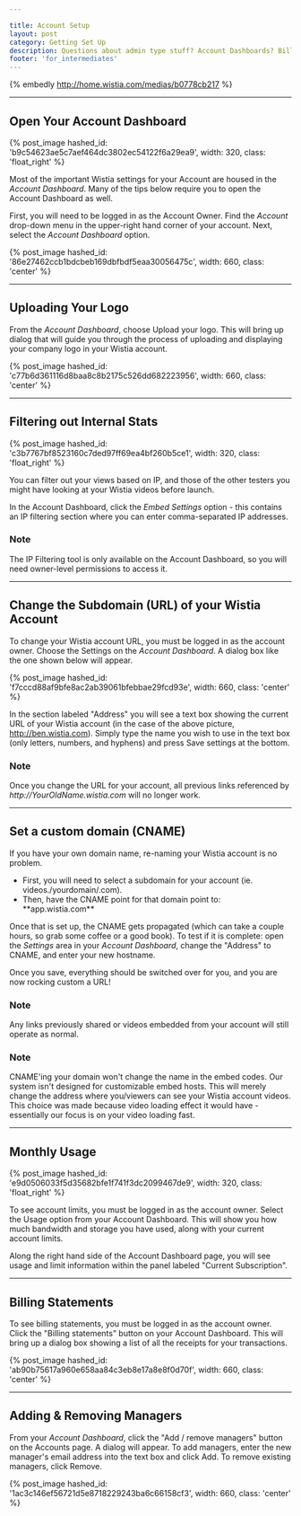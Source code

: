 ```yaml
---

title: Account Setup
layout: post
category: Getting Set Up
description: Questions about admin type stuff? Account Dashboards? Billing statements? Don't worry, we've got it all covered right here.
footer: 'for_intermediates'
---
```


{% embedly http://home.wistia.com/medias/b0778cb217 %}

---

## Open Your Account Dashboard

{% post_image hashed_id: 'b9c54623ae5c7aef464dc3802ec54122f6a29ea9', width: 320, class: 'float_right' %}

Most of the important Wistia settings for your Account are housed in the *Account Dashboard*. Many of the tips below require you to open the Account Dashboard as well.

First, you will need to be logged in as the Account Owner. Find the *Account* drop-down menu in the upper-right hand corner of your account. Next, select the *Account Dashboard* option.

{% post_image hashed_id: '86e27462ccb1bdcbeb169dbfbdf5eaa30056475c', width: 660, class: 'center' %}

---

## Uploading Your Logo
From the *Account Dashboard*, choose <span class="faux_button">Upload your logo</span>.  This will bring up dialog that will guide you through the process of uploading and displaying your company logo in your Wistia account.

{% post_image hashed_id: 'c77b6d361116d8baa8c8b2175c526dd682223956', width: 660, class: 'center' %}

---

## Filtering out Internal Stats

{% post_image hashed_id: 'c3b7767bf8523160c7ded97ff69ea4bf260b5ce1', width: 320, class: 'float_right' %}

You can filter out your views based on IP, and those of the other testers you might have looking at your Wistia videos before launch.

In the Account Dashboard, click the *Embed Settings* option - this contains an IP filtering section where you can enter comma-separated IP addresses.


<div class="note">
<h3><i class="icon-bullhorn"></i> Note</h3>
<p>The IP Filtering tool is only available on the Account Dashboard, so you will need owner-level permissions to access it.</p>
</div>


<div class="clear"></div>


---

## Change the Subdomain (URL) of your Wistia Account
To change your Wistia account URL, you must be logged in as the account owner. Choose the <span class="faux_button">Settings</span> on the *Account Dashboard*.  A dialog box like the one shown below will appear.

{% post_image hashed_id: 'f7cccd88af9bfe8ac2ab39061bfebbae29fcd93e', width: 660, class: 'center' %}

In the section labeled "Address" you will see a text box showing the current URL of your Wistia account (in the case of the above picture, http://ben.wistia.com).  Simply type the name you wish to use in the text box (only letters, numbers, and hyphens) and press <span class="faux_button">Save settings</span> at the bottom. 

<div class="note">
<h3><i class="icon-bullhorn"></i> Note</h3>
<p>Once you change the URL for your account, all previous links referenced by <em>http://YourOldName.wistia.com</em> will no longer work.</p>
</div>

---

## Set a custom domain (CNAME)
If you have your own domain name, re-naming your Wistia account is no problem.

<ul>
<li>First, you will need to select a subdomain for your account (ie. videos./yourdomain/.com).</li>
<li>Then, have the CNAME point for that domain point to: **app.wistia.com**</li>
</ul>

Once that is set up, the CNAME gets propagated (which can take a couple hours, so grab some coffee or a good book). To test if it is complete: open the *Settings* area in your *Account Dashboard*, change the "Address" to CNAME, and enter your new hostname.

Once you save, everything should be switched over for you, and you are now rocking custom a URL!

<div class="note">
<h3><i class="icon-bullhorn"></i> Note</h3>
<p>Any links previously shared or videos embedded from your account will still operate as normal.</p>
</div>

<div class="note">
<h3><i class="icon-bullhorn"></i> Note</h3>
<p>CNAME'ing your domain won't change the name in the embed codes. Our system isn't designed for customizable embed hosts.  This will merely change the address where you/viewers can see your Wistia account videos.  This choice was made because video loading effect it would have - essentially our focus is on your video loading fast.</p>
</div>

---

## Monthly Usage

{% post_image hashed_id: 'e9d0506033f5d35682bfe1f741f3dc2099467de9', width: 320, class: 'float_right' %}

To see account limits, you must be logged in as the account owner. Select the <span class="faux_button">Usage</span> option from your Account Dashboard. This will show you how much bandwidth and storage you have used, along with your current account limits.

Along the right hand side of the Account Dashboard page, you will see usage and limit information within the panel labeled "Current Subscription". 

<div class="clear"></div>


---

## Billing Statements

To see billing statements, you must be logged in as the account owner.  Click the  "Billing statements" button on your Account Dashboard.  This will bring up a dialog box showing a list of all the receipts for your transactions.

{% post_image hashed_id: 'ab90b75617a960e658aa84c3eb8e17a8e8f0d70f', width: 660, class: 'center' %}


---

## Adding & Removing Managers
From your *Account Dashboard*, click the "Add / remove managers" button on the Accounts page. A dialog will appear.  To add managers, enter the new manager's email address into the text box and click <span class="faux_button">Add</span>.  To remove existing managers, click <span class="faux_button">Remove</span>. 

{% post_image hashed_id: '1ac3c146ef56721d5e8718229243ba6c66158cf3', width: 660, class: 'center' %}
